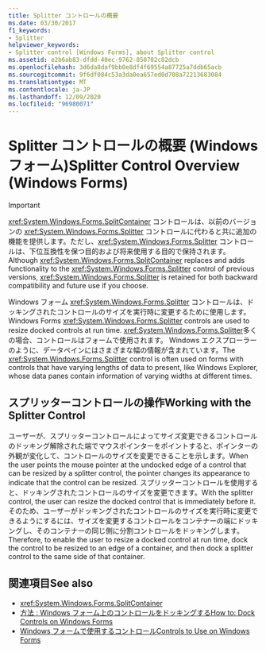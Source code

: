 ```yaml
---
title: Splitter コントロールの概要
ms.date: 03/30/2017
f1_keywords:
- Splitter
helpviewer_keywords:
- Splitter control [Windows Forms], about Splitter control
ms.assetid: e2b6ab83-dfdd-40ec-9762-850702c82dcb
ms.openlocfilehash: 3d6da8daf9bb0e8df4f69554a87725a7ddb65acb
ms.sourcegitcommit: 9f6df084c53a3da0ea657ed0d708a72213683084
ms.translationtype: MT
ms.contentlocale: ja-JP
ms.lasthandoff: 12/09/2020
ms.locfileid: "96980071"
---
```

# <a name="splitter-control-overview-windows-forms"></a><span data-ttu-id="87106-102">Splitter コントロールの概要 (Windows フォーム)</span><span class="sxs-lookup"><span data-stu-id="87106-102">Splitter Control Overview (Windows Forms)</span></span>
> [!IMPORTANT]
> <span data-ttu-id="87106-103"><xref:System.Windows.Forms.SplitContainer> コントロールは、以前のバージョンの <xref:System.Windows.Forms.Splitter> コントロールに代わると共に追加の機能を提供します。ただし、<xref:System.Windows.Forms.Splitter> コントロールは、下位互換性を保つ目的および将来使用する目的で保持されます。</span><span class="sxs-lookup"><span data-stu-id="87106-103">Although <xref:System.Windows.Forms.SplitContainer> replaces and adds functionality to the <xref:System.Windows.Forms.Splitter> control of previous versions, <xref:System.Windows.Forms.Splitter> is retained for both backward compatibility and future use if you choose.</span></span>  
  
 <span data-ttu-id="87106-104">Windows フォーム <xref:System.Windows.Forms.Splitter> コントロールは、ドッキングされたコントロールのサイズを実行時に変更するために使用します。</span><span class="sxs-lookup"><span data-stu-id="87106-104">Windows Forms <xref:System.Windows.Forms.Splitter> controls are used to resize docked controls at run time.</span></span> <span data-ttu-id="87106-105"><xref:System.Windows.Forms.Splitter>多くの場合、コントロールはフォームで使用されます。 Windows エクスプローラーのように、データペインにはさまざまな幅の情報が含まれています。</span><span class="sxs-lookup"><span data-stu-id="87106-105">The <xref:System.Windows.Forms.Splitter> control is often used on forms with controls that have varying lengths of data to present, like Windows Explorer, whose data panes contain information of varying widths at different times.</span></span>  
  
## <a name="working-with-the-splitter-control"></a><span data-ttu-id="87106-106">スプリッターコントロールの操作</span><span class="sxs-lookup"><span data-stu-id="87106-106">Working with the Splitter Control</span></span>  
 <span data-ttu-id="87106-107">ユーザーが、スプリッターコントロールによってサイズ変更できるコントロールのドッキング解除された端でマウスポインターをポイントすると、ポインターの外観が変化して、コントロールのサイズを変更できることを示します。</span><span class="sxs-lookup"><span data-stu-id="87106-107">When the user points the mouse pointer at the undocked edge of a control that can be resized by a splitter control, the pointer changes its appearance to indicate that the control can be resized.</span></span> <span data-ttu-id="87106-108">スプリッターコントロールを使用すると、ドッキングされたコントロールのサイズを変更できます。</span><span class="sxs-lookup"><span data-stu-id="87106-108">With the splitter control, the user can resize the docked control that is immediately before it.</span></span> <span data-ttu-id="87106-109">そのため、ユーザーがドッキングされたコントロールのサイズを実行時に変更できるようにするには、サイズを変更するコントロールをコンテナーの端にドッキングし、そのコンテナーの同じ側に分割コントロールをドッキングします。</span><span class="sxs-lookup"><span data-stu-id="87106-109">Therefore, to enable the user to resize a docked control at run time, dock the control to be resized to an edge of a container, and then dock a splitter control to the same side of that container.</span></span>  
  
## <a name="see-also"></a><span data-ttu-id="87106-110">関連項目</span><span class="sxs-lookup"><span data-stu-id="87106-110">See also</span></span>

- <xref:System.Windows.Forms.SplitContainer>
- [<span data-ttu-id="87106-111">方法 : Windows フォーム上のコントロールをドッキングする</span><span class="sxs-lookup"><span data-stu-id="87106-111">How to: Dock Controls on Windows Forms</span></span>](how-to-dock-controls-on-windows-forms.md)
- [<span data-ttu-id="87106-112">Windows フォームで使用するコントロール</span><span class="sxs-lookup"><span data-stu-id="87106-112">Controls to Use on Windows Forms</span></span>](controls-to-use-on-windows-forms.md)
